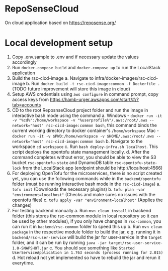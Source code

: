 # RepoSenseCloud
On cloud application based on https://reposense.org/

# Local development setup
1. Copy .env.sample to .env and  if necessary update the values accordingly
2. Run `docker-compose build` and `docker-compose up` to run the LocalStack application
3. Build the rsc-cicd-image
    a. Navigate to infra/docker-images/rsc-cicd-image
    b. Run `docker build -t rsc-cicd-image:common -f Dockerfile .` (TODO future improvement will store this image in cloud)
4. Setup AWS credentials using `aws configure` in command prompt, copy access keys from https://hamb-urger.awsapps.com/start/#/?tab=accounts
5. CD to the root ReposnseCloud project folder and run the image in interactive bash mode using the command
    a.
        Windows - `docker run -it -v "%cd%":/home/workspace -v "%userprofile%"/.aws:/root/.aws --network="host" rsc-cicd-image:common bash`, this command binds the current working directory to docker container's `/home/workspace`
        Mac - `docker run -it -v $PWD:/home/workspace -v $HOME/.aws:/root/.aws --network="host" rsc-cicd-image:common bash`
    b. Navigate to the workspace `cd workspace`
    c. Run `bash deploy-infra.sh localhost`. This script deploys the opentofu state management locally.
    d. After the command completes without error, you should be able to view the S3 bucket `rsc-opentofu-state` and DynamoDB table `rsc-opentofu-state-lock` from the LocalStack app (endpoint should be http://localhost:4566)
6. For deploying OpenTofu for the microservices, there is no script created yet, you can use the following commands while in the `backend/opentofu` folder (must be running interactive bash mode in the `rsc-cicd-image`)
    a. `tofu init` (Downloads the necessary plugins)
    b. `tofu plan -var "environment=localhost"` (Checks and make sures no issues with the opentofu files)
    c. `tofu apply -var "environment=localhost"` (Applies the changes)
7. For testing backend manually
    a. Run `mvn clean install` in backend folder (this stores the rsc-common module in local repository so it can be used by other modules), if you only have changes in `rsc-common`, you can run it in `backend/rsc-common` folder to speed this up
    b. Run `mvn clean package` in the respective module folder to build the jar, e.g. running it in `backend/rsc-user-service` will build the jar for user-service in the `target` folder, and it can be run by running `java -jar target/rsc-user-service-1.0-SNAPSHOT.jar`
    c. You should see something like `Started UserServiceApplication in 1.763 seconds (process running for 2.015)`
    d. Hot reload not yet implemented so have to rebuild the jar and rerun it everytime.